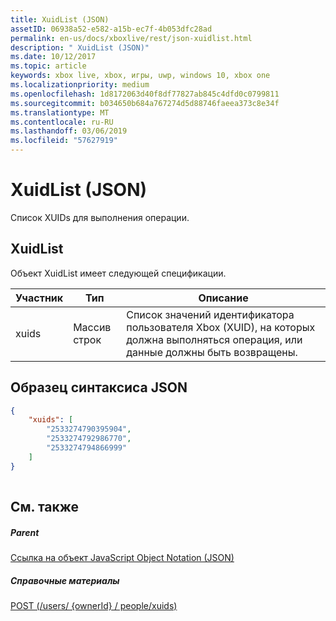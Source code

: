 ```yaml
---
title: XuidList (JSON)
assetID: 06938a52-e582-a15b-ec7f-4b053dfc28ad
permalink: en-us/docs/xboxlive/rest/json-xuidlist.html
description: " XuidList (JSON)"
ms.date: 10/12/2017
ms.topic: article
keywords: xbox live, xbox, игры, uwp, windows 10, xbox one
ms.localizationpriority: medium
ms.openlocfilehash: 1d8172063d40f8df77827ab845c4dfd0c0799811
ms.sourcegitcommit: b034650b684a767274d5d88746faeea373c8e34f
ms.translationtype: MT
ms.contentlocale: ru-RU
ms.lasthandoff: 03/06/2019
ms.locfileid: "57627919"
---
```

# <a name="xuidlist-json"></a>XuidList (JSON)
Список XUIDs для выполнения операции. 
<a id="ID4EN"></a>

 
## <a name="xuidlist"></a>XuidList
 
Объект XuidList имеет следующей спецификации.
 
| Участник| Тип| Описание| 
| --- | --- | --- | 
| xuids| Массив строк| Список значений идентификатора пользователя Xbox (XUID), на которых должна выполняться операция, или данные должны быть возвращены.| 
  
<a id="ID4EMB"></a>

 
## <a name="sample-json-syntax"></a>Образец синтаксиса JSON
 

```json
{
    "xuids": [
        "2533274790395904", 
        "2533274792986770", 
        "2533274794866999"
    ]
}
    
```

  
<a id="ID4EVB"></a>

 
## <a name="see-also"></a>См. также
 
<a id="ID4EXB"></a>

 
##### <a name="parent"></a>Parent 

[Ссылка на объект JavaScript Object Notation (JSON)](atoc-xboxlivews-reference-json.md)

  
<a id="ID4EBC"></a>

 
##### <a name="reference"></a>Справочные материалы 

[POST (/users/ {ownerId} / people/xuids)](../uri/people/uri-usersowneridpeoplexuidspost.md)

   